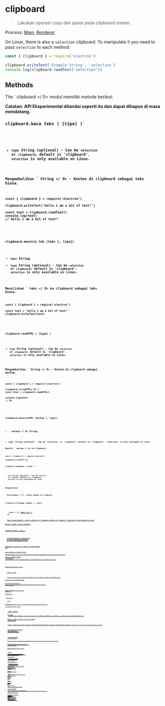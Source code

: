 # clipboard

> Lakukan operasi copy dan paste pada clipboard sistem.

Process: [Main](../glossary.md#main-process), [Renderer](../glossary.md#renderer-process)

On Linux, there is also a `selection` clipboard. To manipulate it you need to pass `selection` to each method:

```javascript
const { clipboard } = require('electron')

clipboard.writeText('Example String', 'selection')
console.log(clipboard.readText('selection'))
```

## Methods

The ` clipboard </ 0> modul memiliki metode berikut:</p>

<p spaces-before="0"><strong x-id="1"> Catatan: </ 0> API Eksperimental ditandai seperti itu dan dapat dihapus di masa mendatang.</p>

<h3 spaces-before="0"><code>clipboard.baca teks ( [tipe] )`</h3>

* `type` String (optional) - Can be `selection` or `clipboard`; default is 'clipboard'. `selection` is only available on Linux.

Mengembalikan ` String </ 0> - Konten di clipboard sebagai teks biasa.</p>

<pre><code class="js">const { clipboard } = require('electron')

clipboard.writeText('hello i am a bit of text!')

const text = clipboard.readText()
console.log(text)
// hello i am a bit of text!'
`</pre>

### `clipboard.menulis tek (teks [, tipe])`

* `teks` String
* `type` String (optional) - Can be `selection` or `clipboard`; default is 'clipboard'. `selection` is only available on Linux.

Menuliskan ` teks </ 0> ke clipboard sebagai teks biasa.</p>

<pre><code class="js">const { clipboard } = require('electron')

const text = 'hello i am a bit of text!'
clipboard.writeText(text)
`</pre>

### `clipboard.readHTML ( [type] )`

* `type` String (optional) - Can be `selection` or `clipboard`; default is 'clipboard'. `selection` is only available on Linux.

Mengembalikan ` String </ 0> - Konten di clipboard sebagai markup.</p>

<pre><code class="js">const { clipboard } = require('electron')

clipboard.writeHTML('<b>Hi</b>')
const html = clipboard.readHTML()

console.log(html)
// <meta charset='utf-8'><b>Hi</b>
`</pre>

### `clipboard.menulisHTML (markup [, tipe])`

* ` markup </ 0>  String</li>
<li><code>type` String (optional) - Can be `selection` or `clipboard`; default is 'clipboard'. `selection` is only available on Linux.

Menulis ` markup </ 0> ke clipboard.</p>

<pre><code class="js">const { clipboard } = require('electron')

clipboard.writeHTML('<b>Hi</b')
`</pre>

### `clipboard.readImage ( [type] )`

* `type` String (optional) - Can be `selection` or `clipboard`; default is 'clipboard'. `selection` is only available on Linux.

Mengembalikan

` NativeImage </ 0> - Konten gambar di clipboard.</p>

<h3 spaces-before="0"><code>clipboard.writeImage (gambar [, tipe])`</h3> 

* ` gambar </ 0>  <a href="native-image.md"> gambar asli </ 1></li>
<li><code>type` String (optional) - Can be `selection` or `clipboard`; default is 'clipboard'. `selection` is only available on Linux.

Menulis ` gambar </ 0> ke clipboard.</p>

<h3 spaces-before="0"><code>clipboard.readRTF ( [type] )`</h3> 

* `type` String (optional) - Can be `selection` or `clipboard`; default is 'clipboard'. `selection` is only available on Linux.

Mengembalikan ` String </ 0> - Konten di clipboard sebagai RTF.</p>

<pre><code class="js">const { clipboard } = require('electron')

clipboard.writeRTF('{\\rtf1\\ansi{\\fonttbl\\f0\\fswiss Helvetica;}\\f0\\pard\nThis is some {\\b bold} text.\\par\n}')

const rtf = clipboard.readRTF()
console.log(rtf)
// {\\rtf1\\ansi{\\fonttbl\\f0\\fswiss Helvetica;}\\f0\\pard\nThis is some {\\b bold} text.\\par\n}
`</pre> 



### `clipboard.writeRTF (teks [, jenis])`

* ` teks </ 0>  String</li>
<li><code>type` String (optional) - Can be `selection` or `clipboard`; default is 'clipboard'. `selection` is only available on Linux.

Menuliskan ` teks </ 0> ke clipboard di RTF.</p>

<pre><code class="js">const { clipboard } = require('electron')

const rtf = '{\\rtf1\\ansi{\\fonttbl\\f0\\fswiss Helvetica;}\\f0\\pard\nThis is some {\\b bold} text.\\par\n}'
clipboard.writeRTF(rtf)
`</pre> 



### ` clipboard.readBookmark () </ 0>  <em x-id="4"> macos </ 1>  <em x-id="4"> Windows </ 1></h3>

<p spaces-before="0">Mengembalikan <code>Objek`:</p> 

* ` judul </ 0> String</li>
<li><code> url </ 0> Tali</li>
</ul>

<p spaces-before="0">Mengembalikan objek yang berisi <code> judul </ 0> dan <code> url </ 0> yang mewakili penanda di clipboard. Nilai <code> judul</ 0> dan <code> url </ 0> akan menjadi string kosong bila bookmark tidak tersedia.</p>

<h3 spaces-before="0"><code> clipboard.menulisBookmark (judul, url [, tipe]) </ 0>  <em x-id="4"> macos </ 1>  <em x-id="4"> jendela </ 1></h3>

<ul>
<li><code> judul</ 0>  String</li>
<li><code>url` Tali
* `type` String (optional) - Can be `selection` or `clipboard`; default is 'clipboard'. `selection` is only available on Linux.

Menulis ` judul </ 0> dan <code> url </ 0> ke clipboard sebagai bookmark.</p>

<p spaces-before="0"><strong x-id="1"> Catatan: </ 0> Sebagian besar aplikasi di Windows tidak mendukung penandaan bookmark ke dalamnya sehingga Anda dapat menggunakan <code> clipboard.write </ 1> untuk menulis teks bookmark dan fallback ke clipboard.</p>

<pre><code class="js">const { clipboard } = require('electron')

clipboard.writeBookmark({
  text: 'https://electronjs.org',
  bookmark: 'Electron Homepage'
})
`</pre> 



### ` clipboard.readFindText () </ 0>  <em x-id="4"> macos </ 1></h3>

<p spaces-before="0">Returns <code>String` - The text on the find pasteboard, which is the pasteboard that holds information about the current state of the active application’s find panel.</p> 

This method uses synchronous IPC when called from the renderer process. The cached value is reread from the find pasteboard whenever the application is activated.



### ` clipboard.writeFindText (teks) </ 0>  <em x-id="4"> macos </ 1></h3>

<ul>
<li><code>teks` String</li> </ul> 

Writes the `text` into the find pasteboard (the pasteboard that holds information about the current state of the active application’s find panel) as plain text. This method uses synchronous IPC when called from the renderer process.



### `clipboard.clear ( [type] )`

* `type` String (optional) - Can be `selection` or `clipboard`; default is 'clipboard'. `selection` is only available on Linux.

Membersihkan konten clipboard.



### `clipboard.availableFormats ( [type] )`

* `type` String (optional) - Can be `selection` or `clipboard`; default is 'clipboard'. `selection` is only available on Linux.

Mengembalikan ` String [] </ 0> - Kumpulan format yang didukung untuk clipboard <code> ketik </ 0> .</p>

<pre><code class="js">const { clipboard } = require('electron')

const formats = clipboard.availableFormats()
console.log(formats)
// [ 'text/plain', 'text/html' ]
`</pre> 



### ` clipboard.has (format [, tipe]) </ 0>  <em x-id="4"> Eksperimental </ 1></h3>

<ul>
<li><code> format </ 0>  String</li>
<li><code>type` String (optional) - Can be `selection` or `clipboard`; default is 'clipboard'. `selection` is only available on Linux.</li> </ul> 

Pengembalian ` Boolean </ 0> - Apakah clipboard mendukung ditentukan <code> Format </ 0> .</p>

<pre><code class="js">const { clipboard } = require('electron')

const hasFormat = clipboard.has('<p>selection</p>')
console.log(hasFormat)
// 'true' or 'false
`</pre> 



### ` clipboard.read (format) </ 0>  <em x-id="4"> Eksperimental </ 1></h3>

<ul>
<li><code> format </ 0>  String</li>
</ul>

<p spaces-before="0">Mengembalikan <code> String </ 0> - Membaca <code> format </ 0> ketik dari clipboard.</p>

<h3 spaces-before="0"><code> clipboard.readBuffer (format) </ 0>  <em x-id="4"> Eksperimental </ 1></h3>

<ul>
<li><code> format </ 0>  String</li>
</ul>

<p spaces-before="0">Mengembalikan <code> Buffer </ 0> - Membaca <code> format </ 0> ketik dari clipboard.</p>

<pre><code class="js">const { clipboard } = require('electron')

const buffer = Buffer.from('this is binary', 'utf8')
clipboard.writeBuffer('public.utf8-plain-text', buffer)

const ret = clipboard.readBuffer('public.utf8-plain-text')

console.log(buffer.equals(out))
// true
`</pre> 



### ` clipboard.writeBuffer (format, buffer [, tipe]) </ 0>  <em x-id="4"> Eksperimental </ 1></h3>

<ul>
<li><code> format </ 0>  String</li>
<li><code>penyangga` Buffer</li> 

* `type` String (optional) - Can be `selection` or `clipboard`; default is 'clipboard'. `selection` is only available on Linux.</ul> 

Menulis ` penyangga </ 0> ke clipboard sebagai <code> Format </ 0> .</p>

<pre><code class="js">const { clipboard } = require('electron')

const buffer = Buffer.from('writeBuffer', 'utf8')
clipboard.writeBuffer('public.utf8-plain-text', buffer)
`</pre> 



### `clipboard.write (data [, type])`

* `data` Object 
    * ` teks </ 0>  String (opsional)</li>
<li><code> html </ 0>  String (opsional)</li>
<li><code> gambar </ 0>  <a href="native-image.md"> NativeImage </ 1> (opsional)</li>
<li><code> rtf </ 0>  String (opsional)</li>
<li><code>bookmark` String (optional) - The title of the URL at `text`.
* `type` String (optional) - Can be `selection` or `clipboard`; default is 'clipboard'. `selection` is only available on Linux.

Menulis ` data </ 0> ke clipboard.</p>

<pre><code class="js">const { clipboard } = require('electron')

clipboard.write({
  text: 'test',
  html: '<b>Hi</b>',
  rtf: '{\\rtf1\\utf8 text}',
  bookmark: 'a title'
})

console.log(clipboard.readText())
// 'test'

console.log(clipboard.readHTML())
// <meta charset='utf-8'><b>Hi</b>

console.log(clipboard.readRTF())
// '{\\rtf1\\utf8 text}'

console.log(clipboard.readBookmark())
// { title: 'a title', url: 'test' }
`</pre>
